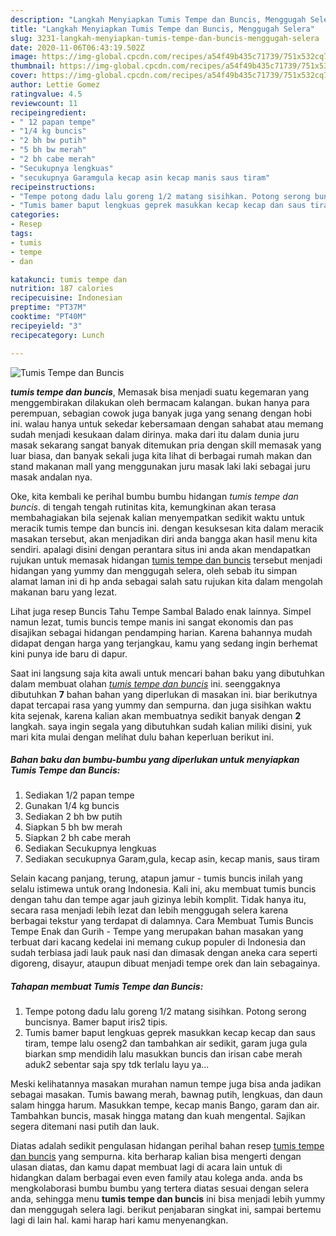 ```yaml
---
description: "Langkah Menyiapkan Tumis Tempe dan Buncis, Menggugah Selera"
title: "Langkah Menyiapkan Tumis Tempe dan Buncis, Menggugah Selera"
slug: 3231-langkah-menyiapkan-tumis-tempe-dan-buncis-menggugah-selera
date: 2020-11-06T06:43:19.502Z
image: https://img-global.cpcdn.com/recipes/a54f49b435c71739/751x532cq70/tumis-tempe-dan-buncis-foto-resep-utama.jpg
thumbnail: https://img-global.cpcdn.com/recipes/a54f49b435c71739/751x532cq70/tumis-tempe-dan-buncis-foto-resep-utama.jpg
cover: https://img-global.cpcdn.com/recipes/a54f49b435c71739/751x532cq70/tumis-tempe-dan-buncis-foto-resep-utama.jpg
author: Lettie Gomez
ratingvalue: 4.5
reviewcount: 11
recipeingredient:
- " 12 papan tempe"
- "1/4 kg buncis"
- "2 bh bw putih"
- "5 bh bw merah"
- "2 bh cabe merah"
- "Secukupnya lengkuas"
- "secukupnya Garamgula kecap asin kecap manis saus tiram"
recipeinstructions:
- "Tempe potong dadu lalu goreng 1/2 matang sisihkan. Potong serong buncisnya. Bamer baput iris2 tipis."
- "Tumis bamer baput lengkuas geprek masukkan kecap kecap dan saus tiram, tempe lalu oseng2 dan tambahkan air sedikit, garam juga gula biarkan smp mendidih lalu masukkan buncis dan irisan cabe merah aduk2 sebentar saja spy tdk terlalu layu ya..."
categories:
- Resep
tags:
- tumis
- tempe
- dan

katakunci: tumis tempe dan 
nutrition: 187 calories
recipecuisine: Indonesian
preptime: "PT37M"
cooktime: "PT40M"
recipeyield: "3"
recipecategory: Lunch

---
```



![Tumis Tempe dan Buncis](https://img-global.cpcdn.com/recipes/a54f49b435c71739/751x532cq70/tumis-tempe-dan-buncis-foto-resep-utama.jpg)

<b><i>tumis tempe dan buncis</i></b>, Memasak bisa menjadi suatu kegemaran yang menggembirakan dilakukan oleh bermacam kalangan. bukan hanya para perempuan, sebagian cowok juga banyak juga yang senang dengan hobi ini. walau hanya untuk sekedar kebersamaan dengan sahabat atau memang sudah menjadi kesukaan dalam dirinya. maka dari itu dalam dunia juru masak sekarang sangat banyak ditemukan pria dengan skill memasak yang luar biasa, dan banyak sekali juga kita lihat di berbagai rumah makan dan stand makanan mall yang menggunakan juru masak laki laki sebagai juru masak andalan nya.

Oke, kita kembali ke perihal bumbu bumbu hidangan <i>tumis tempe dan buncis</i>. di tengah tengah rutinitas kita, kemungkinan akan terasa membahagiakan bila sejenak kalian menyempatkan sedikit waktu untuk meracik tumis tempe dan buncis ini. dengan kesuksesan kita dalam meracik masakan tersebut, akan menjadikan diri anda bangga akan hasil menu kita sendiri. apalagi disini dengan perantara situs ini anda akan mendapatkan rujukan untuk memasak hidangan <u>tumis tempe dan buncis</u> tersebut menjadi hidangan yang yummy dan menggugah selera, oleh sebab itu simpan alamat laman ini di hp anda sebagai salah satu rujukan kita dalam mengolah makanan baru yang lezat.

Lihat juga resep Buncis Tahu Tempe Sambal Balado enak lainnya. Simpel namun lezat, tumis buncis tempe manis ini sangat ekonomis dan pas disajikan sebagai hidangan pendamping harian. Karena bahannya mudah didapat dengan harga yang terjangkau, kamu yang sedang ingin berhemat kini punya ide baru di dapur.


Saat ini langsung saja kita awali untuk mencari bahan baku yang dibutuhkan dalam membuat olahan <u><i>tumis tempe dan buncis</i></u> ini. seenggaknya dibutuhkan <b>7</b> bahan bahan yang diperlukan di masakan ini. biar berikutnya dapat tercapai rasa yang yummy dan sempurna. dan juga sisihkan waktu kita sejenak, karena kalian akan membuatnya sedikit banyak dengan <b>2</b> langkah. saya ingin segala yang dibutuhkan sudah kalian miliki disini, yuk mari kita mulai dengan melihat dulu bahan keperluan berikut ini.

<!--inarticleads1-->

##### Bahan baku dan bumbu-bumbu yang diperlukan untuk menyiapkan Tumis Tempe dan Buncis:

1. Sediakan  1/2 papan tempe
1. Gunakan 1/4 kg buncis
1. Sediakan 2 bh bw putih
1. Siapkan 5 bh bw merah
1. Siapkan 2 bh cabe merah
1. Sediakan Secukupnya lengkuas
1. Sediakan secukupnya Garam,gula, kecap asin, kecap manis, saus tiram


Selain kacang panjang, terung, atapun jamur - tumis buncis inilah yang selalu istimewa untuk orang Indonesia. Kali ini, aku membuat tumis buncis dengan tahu dan tempe agar jauh gizinya lebih komplit. Tidak hanya itu, secara rasa menjadi lebih lezat dan lebih menggugah selera karena berbagai tekstur yang terdapat di dalamnya. Cara Membuat Tumis Buncis Tempe Enak dan Gurih - Tempe yang merupakan bahan masakan yang terbuat dari kacang kedelai ini memang cukup populer di Indonesia dan sudah terbiasa jadi lauk pauk nasi dan dimasak dengan aneka cara seperti digoreng, disayur, ataupun dibuat menjadi tempe orek dan lain sebagainya. 

<!--inarticleads2-->

##### Tahapan membuat Tumis Tempe dan Buncis:

1. Tempe potong dadu lalu goreng 1/2 matang sisihkan. Potong serong buncisnya. Bamer baput iris2 tipis.
1. Tumis bamer baput lengkuas geprek masukkan kecap kecap dan saus tiram, tempe lalu oseng2 dan tambahkan air sedikit, garam juga gula biarkan smp mendidih lalu masukkan buncis dan irisan cabe merah aduk2 sebentar saja spy tdk terlalu layu ya...


Meski kelihatannya masakan murahan namun tempe juga bisa anda jadikan sebagai masakan. Tumis bawang merah, bawnag putih, lengkuas, dan daun salam hingga harum. Masukkan tempe, kecap manis Bango, garam dan air. Tambahkan buncis, masak hingga matang dan kuah mengental. Sajikan segera ditemani nasi putih dan lauk. 

Diatas adalah sedikit pengulasan hidangan perihal bahan resep <u>tumis tempe dan buncis</u> yang sempurna. kita berharap kalian bisa mengerti dengan ulasan diatas, dan kamu dapat membuat lagi di acara lain untuk di hidangkan dalam berbagai even even family atau kolega anda. anda bs mengkolaborasi bumbu bumbu yang tertera diatas sesuai dengan selera anda, sehingga menu <b>tumis tempe dan buncis</b> ini bisa menjadi lebih yummy dan menggugah selera lagi. berikut penjabaran singkat ini, sampai bertemu lagi di lain hal. kami harap hari kamu menyenangkan.
